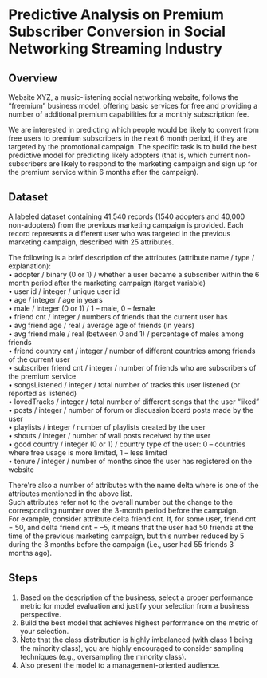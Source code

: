 # Predictive Analysis on Premium Subscriber Conversion in Social Networking Streaming Industry

## Overview
Website XYZ, a music-listening social networking website, follows the “freemium” business model, offering basic services for free and providing a number of additional premium capabilities for a monthly subscription fee.  

We are interested in predicting which people would be likely to convert from free users to premium subscribers in the next 6 month period, if they are targeted by the promotional campaign. The specific task is to build the best predictive model for predicting likely adopters (that is, which current non-subscribers are likely to respond to the marketing campaign and sign up for the premium service within 6 months after the campaign). 

## Dataset
A labeled dataset containing 41,540 records (1540 adopters and 40,000 non-adopters) from the previous marketing campaign is provided. 
Each record represents a different user who was targeted in the previous marketing campaign, described with 25 attributes. 

The following is a brief description of the attributes (attribute name / type / explanation):  
• adopter / binary (0 or 1) / whether a user became a subscriber within the 6 month period after the marketing campaign (target variable)   
• user id / integer / unique user id  
• age / integer / age in years  
• male / integer (0 or 1) / 1 – male, 0 – female  
• friend cnt / integer / numbers of friends that the current user has  
• avg friend age / real / average age of friends (in years)  
• avg friend male / real (between 0 and 1) / percentage of males among friends  
• friend country cnt / integer / number of different countries among friends of the current user  
• subscriber friend cnt / integer / number of friends who are subscribers of the premium service  
• songsListened / integer / total number of tracks this user listened (or reported as listened)  
• lovedTracks / integer / total number of different songs that the user “liked”  
• posts / integer / number of forum or discussion board posts made by the user  
• playlists / integer / number of playlists created by the user  
• shouts / integer / number of wall posts received by the user  
• good country / integer (0 or 1) / country type of the user: 0 – countries where free usage is more limited, 1 – less limited  
• tenure / integer / number of months since the user has registered on the website  

There're also a number of attributes with the name delta <attr-name> where <attr-name> is one of the attributes mentioned in the above list.  
Such attributes refer not to the overall number but the change to the corresponding number over the 3-month period before the campaign.  
For example, consider attribute delta friend cnt. If, for some user, friend cnt = 50, and delta friend cnt = –5, it means that the user had 50 friends at the time of the previous marketing campaign, but this number reduced by 5 during the 3 months before the campaign (i.e., user had 55 friends 3 months ago).  

## Steps
1. Based on the description of the business, select a proper performance metric for model evaluation and justify your selection from a business perspective.
2. Build the best model that achieves highest performance on the metric of your selection.
3. Note that the class distribution is highly imbalanced (with class 1 being the minority class), you are highly encouraged to consider sampling techniques (e.g., oversampling the minority class).
4. Also present the model to a management-oriented audience.
